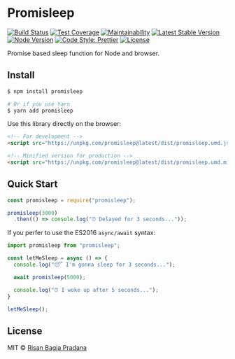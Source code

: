 # Promisleep

[![Build Status](https://flat.badgen.net/travis/risan/promisleep)](https://travis-ci.org/risan/promisleep)
[![Test Coverage](https://flat.badgen.net/codeclimate/coverage/risan/promisleep)](https://codeclimate.com/github/risan/promisleep)
[![Maintainability](https://flat.badgen.net/codeclimate/maintainability/risan/promisleep)](https://codeclimate.com/github/risan/promisleep)
[![Latest Stable Version](https://flat.badgen.net/npm/v/promisleep)](https://www.npmjs.com/package/promisleep)
[![Node Version](https://flat.badgen.net/npm/node/promisleep)](https://www.npmjs.com/package/promisleep)
[![Code Style: Prettier](https://flat.badgen.net/badge/code%20style/prettier/ff69b4)](https://github.com/prettier/prettier)
[![License](https://flat.badgen.net/npm/license/promisleep)](https://github.com/risan/promisleep/blob/master/LICENSE)

Promise based sleep function for Node and browser.

## Install

```bash
$ npm install promisleep

# Or if you use Yarn
$ yarn add promisleep
```

Use this library directly on the browser:

```html
<!-- For development -->
<script src="https://unpkg.com/promisleep@latest/dist/promisleep.umd.js"></script>

<!-- Minified version for production -->
<script src="https://unpkg.com/promisleep@latest/dist/promisleep.umd.min.js"></script>
```

## Quick Start

```js
const promisleep = require("promisleep");

promisleep(3000)
  .then(() => console.log("⏰ Delayed for 3 seconds..."));
```

If you perfer to use the ES2016 `async/await` syntax:

```js
import promisleep from "promisleep";

const letMeSleep = async () => {
  console.log("😴 I'm gonna sleep for 3 seconds...");

  await promisleep(5000);

  console.log("⏰ I woke up after 5 seconds...");
}

letMeSleep();
```

## License

MIT © [Risan Bagja Pradana](https://bagja.net)
